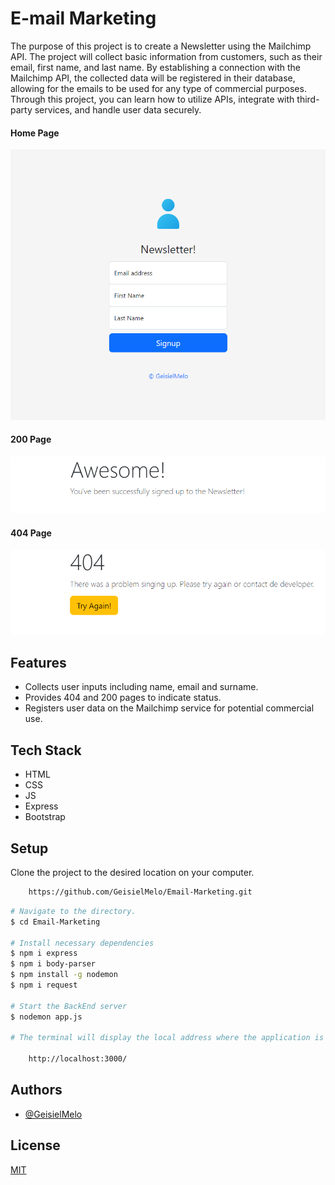 
# E-mail Marketing

The purpose of this project is to create a Newsletter using the Mailchimp API. The project will collect basic information from customers, such as their email, first name, and last name. By establishing a connection with the Mailchimp API, the collected data will be registered in their database, allowing for the emails to be used for any type of commercial purposes. Through this project, you can learn how to utilize APIs, integrate with third-party services, and handle user data securely.
#### Home Page
![App Screenshot](https://github.com/GeisielMelo/Email-Marketing/blob/main/README/imgHome.png?raw=true)

#### 200 Page
![App Screenshot](https://github.com/GeisielMelo/Email-Marketing/blob/main/README/img200.png?raw=true)

#### 404 Page
![App Screenshot](https://github.com/GeisielMelo/Email-Marketing/blob/main/README/img404.png?raw=true)
## Features

- Collects user inputs including name, email and surname.
- Provides 404 and 200 pages to indicate status.
- Registers user data on the Mailchimp service for potential commercial use.


## Tech Stack

- HTML
- CSS
- JS
- Express
- Bootstrap
## Setup

Clone the project to the desired location on your computer.
```bash
    https://github.com/GeisielMelo/Email-Marketing.git
```

```bash
# Navigate to the directory.
$ cd Email-Marketing

# Install necessary dependencies
$ npm i express
$ npm i body-parser
$ npm install -g nodemon
$ npm i request

# Start the BackEnd server
$ nodemon app.js

# The terminal will display the local address where the application is being executed. Simply enter the same address in your preferred browser. The address used in creating this project was:

    http://localhost:3000/
```
## Authors

- [@GeisielMelo](https://github.com/GeisielMelo)


## License

[MIT](https://choosealicense.com/licenses/mit/)

